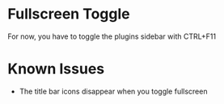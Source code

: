 # Fullscreen Toggle
For now, you have to toggle the plugins sidebar with CTRL+F11

# Known Issues
- The title bar icons disappear when you toggle fullscreen